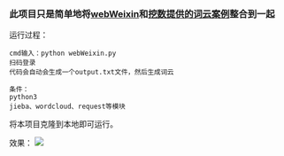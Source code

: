 ### 此项目只是简单地将[webWeixin][1]和[挖数提供的词云案例][2]整合到一起

运行过程：
```
cmd输入：python webWeixin.py
扫码登录
代码会自动会生成一个output.txt文件，然后生成词云
```

```
条件：
python3
jieba、wordcloud、request等模块
```
将本项目克隆到本地即可运行。

效果：
![](/output.png)

  [1]: https://github.com/CriseLYJ/awesome-python-login-model/blob/master/webWeixin/webWeixin.py
  [2]: https://www.zhihu.com/question/28975391/answer/100796070
